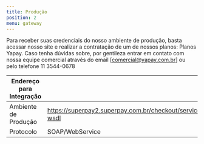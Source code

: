 ```yaml
---
title: Produção
position: 2
menu: gateway
---
```


Para receber suas credenciais do nosso ambiente de produção, basta acessar nosso site e realizar a contratação de um de nossos planos: Planos Yapay. Caso tenha dúvidas sobre, por gentileza entrar em contato com nossa equipe comercial através do email [comercial@yapay.com.br] ou pelo telefone 11 3544-0678


| Endereço para Integração  |                                                                                       |
|---------------------------|---------------------------------------------------------------------------------------|
| Ambiente de Produção      | https://superpay2.superpay.com.br/checkout/servicosPagamentoCompletoWS.Services?wsdl  |
| Protocolo                 | SOAP/WebService                                                                       |